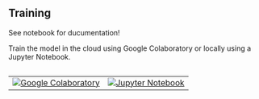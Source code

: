 ## Training

See notebook for ducumentation!

Train the model in the cloud using Google Colaboratory or locally using a
Jupyter Notebook.

<table class="tfo-notebook-buttons" align="left">
  <td>
    <a target="_blank" href="https://colab.research.google.com/github/Microchip-MPLAB-Harmony/tflite-micro-apps/blob/main/scripts/digit_recognition/Digit_Recognition.ipynb"><img src="https://www.tensorflow.org/images/colab_logo_32px.png" />Google Colaboratory</a>
  </td>
  <td>
    <a target="_blank" href="https://github.com/Microchip-MPLAB-Harmony/tflite-micro-apps/blob/main/scripts/digit_recognition/Digit_Recognition.ipynb"><img src="https://www.tensorflow.org/images/GitHub-Mark-32px.png" />Jupyter Notebook</a>
  </td>
</table>